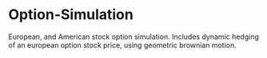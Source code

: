 # Option-Simulation
European, and American stock option simulation.
Includes dynamic hedging of an european option stock price,
using geometric brownian motion.
